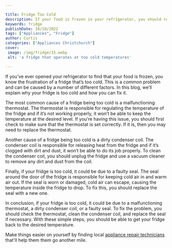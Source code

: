 ```yaml
---

title: Fridge Too Cold
description: If your food is frozen in your refrigerator, you should read this blog to learn why your fridge is too cold and how to fix it. Continue reading to find out more.
keywords: fridge
publishDate: 10/10/2022
tags: ["Appliances", "Fridge"]
author: Curtis
categories: ["Appliances Christchurch"]
cover: 
 image: /img/fridge/15.webp
 alt: 'a fridge that operates at too cold temperatures'

---
```


If you’ve ever opened your refrigerator to find that your food is frozen, you know the frustration of a fridge that’s too cold. This is a common problem and can be caused by a number of different factors. In this blog, we’ll explain why your fridge is too cold and how you can fix it.

The most common cause of a fridge being too cold is a malfunctioning thermostat. The thermostat is responsible for regulating the temperature of the fridge and if it’s not working properly, it won’t be able to keep the temperature at the desired level. If you’re having this issue, you should first check to make sure that the thermostat is set correctly. If it is, then you may need to replace the thermostat.

Another cause of a fridge being too cold is a dirty condenser coil. The condenser coil is responsible for releasing heat from the fridge and if it’s clogged with dirt and dust, it won’t be able to do its job properly. To clean the condenser coil, you should unplug the fridge and use a vacuum cleaner to remove any dirt and dust from the coil.

Finally, if your fridge is too cold, it could be due to a faulty seal. The seal around the door of the fridge is responsible for keeping cold air in and warm air out. If the seal is worn or damaged, cold air can escape, causing the temperature inside the fridge to drop. To fix this, you should replace the seal with a new one.

In conclusion, if your fridge is too cold, it could be due to a malfunctioning thermostat, a dirty condenser coil, or a faulty seal. To fix the problem, you should check the thermostat, clean the condenser coil, and replace the seal if necessary. With these simple steps, you should be able to get your fridge back to the desired temperature.

Make things easier on yourself by finding local <a href="/pages/appliance-repair-technicians/">appliance repair technicians</a> that'll help them them go another mile.